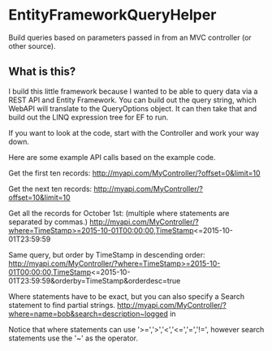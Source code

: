 # EntityFrameworkQueryHelper
Build queries based on parameters passed in from an MVC controller (or other source).

## What is this? 

I build this little framework because I wanted to be able to query data via a REST API and Entity Framework.
You can build out the query string, which WebAPI will translate to the QueryOptions object.
It can then take that and build out the LINQ expression tree for EF to run. 

If you want to look at the code, start with the Controller and work your way down.

Here are some example API calls based on the example code.

Get the first ten records:
	http://myapi.com/MyController/?offset=0&limit=10 

Get the next ten records:
	http://myapi.com/MyController/?offset=10&limit=10

Get all the records for October 1st: (multiple where statements are separated by commas.)
	http://myapi.com/MyController/?where=TimeStamp>=2015-10-01T00:00:00,TimeStamp<=2015-10-01T23:59:59

Same query, but order by TimeStamp in descending order:
	http://myapi.com/MyController/?where=TimeStamp>=2015-10-01T00:00:00,TimeStamp<=2015-10-01T23:59:59&orderby=TimeStamp&orderdesc=true

Where statements have to be exact, but you can also specify a Search statement to find partial strings.
	http://myapi.com/MyController/?where=name=bob&search=description~logged in
	
Notice that where statements can use '>=','>','<','<=','=','!=', however search statements use the '~' as the operator.


